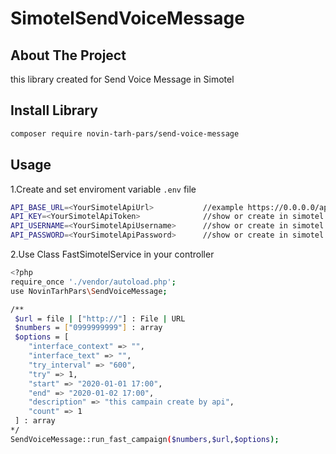 
# SimotelSendVoiceMessage


<!-- ABOUT THE PROJECT -->
## About The Project
this library created for Send Voice Message in Simotel

## Install Library
```sh
composer require novin-tarh-pars/send-voice-message
```



## Usage

1.Create and set enviroment variable `.env` file
```sh
API_BASE_URL=<YourSimotelApiUrl>           //example https://0.0.0.0/api/v3/autodialer/
API_KEY=<YourSimotelApiToken>              //show or create in simotel admin panel maintenance -> api accounts 
API_USERNAME=<YourSimotelApiUsername>      //show or create in simotel admin panel maintenance -> api accounts
API_PASSWORD=<YourSimotelApiPassword>      //show or create in simotel admin panel maintenance -> api accounts
```

2.Use Class FastSimotelService in your controller
```sh
<?php
require_once './vendor/autoload.php';
use NovinTarhPars\SendVoiceMessage;

/**
 $url = file | ["http://"] : File | URL 
 $numbers = ["0999999999"] : array
 $options = [
    "interface_context" => "",
    "interface_text" => "",
    "try_interval" => "600",
    "try" => 1,
    "start" => "2020-01-01 17:00",
    "end" => "2020-01-02 17:00",
    "description" => "this campain create by api",
    "count" => 1
 ] : array
*/
SendVoiceMessage::run_fast_campaign($numbers,$url,$options);
```
